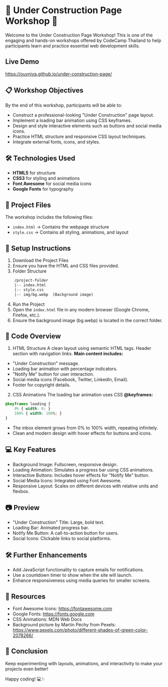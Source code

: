 # 🚧 Under Construction Page Workshop 🚧
Welcome to the Under Construction Page Workshop! This is one of the engaging and hands-on workshops offered by CodeCamp Thailand to help participants learn and practice essential web development skills.

## Live Demo
https://ouyniya.github.io/under-construction-page/

## 📋 Workshop Objectives
By the end of this workshop, participants will be able to:

+ Construct a professional-looking "Under Construction" page layout.
+ Implement a loading bar animation using CSS keyframes.
+ Design and style interactive elements such as buttons and social media icons.
+ Practice HTML structure and responsive CSS layout techniques.
+ Integrate external fonts, icons, and styles.

## 🛠️ Technologies Used
+ **HTML5** for structure
+ **CSS3** for styling and animations
+ **Font Awesome** for social media icons
+ **Google Fonts** for typography

## 📂 Project Files
The workshop includes the following files:

+ `index.html` → Contains the webpage structure
+ `style.css` → Contains all styling, animations, and layout

## 🚀 Setup Instructions
1. Download the Project Files
2. Ensure you have the HTML and CSS files provided.
3. Folder Structure

````html
    /project-folder
    |-- index.html
    |-- style.css
    |-- img/bg.webp  (Background image)
````

4. Run the Project
5. Open the `index.html` file in any modern browser (Google Chrome, Firefox, etc.).
6. Ensure the background image (bg.webp) is located in the correct folder.

## 📝 Code Overview
1. HTML Structure
A clean layout using semantic HTML tags.
Header section with navigation links.
**Main content includes:**
  + "Under Construction" message.
  + Loading bar animation with percentage indicators.
  + "Notify Me" button for user interaction.
  + Social media icons (Facebook, Twitter, LinkedIn, Email).
  + Footer for copyright details.
  
2. CSS Animations
The loading bar animation uses CSS **@keyframes:**

```css
@keyframes loading {
    0% { width: 0; }
    100% { width: 100%; }
}
````
+ The inbox element grows from 0% to 100% width, repeating infinitely.
+ Clean and modern design with hover effects for buttons and icons.

## 💻 Key Features
+ Background Image: Fullscreen, responsive design.
+ Loading Animation: Simulates a progress bar using CSS animations.
+ Interactive Buttons: Includes hover effects for "Notify Me" button.
+ Social Media Icons: Integrated using Font Awesome.
+ Responsive Layout: Scales on different devices with relative units and flexbox.

## 📷 Preview
+ "Under Construction" Title: Large, bold text.
+ Loading Bar: Animated progress bar.
+ Notify Me Button: A call-to-action button for users.
+ Social Icons: Clickable links to social platforms.
  
## 🛠️ Further Enhancements
+ Add JavaScript functionality to capture emails for notifications.
+ Use a countdown timer to show when the site will launch.
+ Enhance responsiveness using media queries for smaller screens.

## 🔗 Resources
+ Font Awesome Icons: https://fontawesome.com
+ Google Fonts: https://fonts.google.com
+ CSS Animations: MDN Web Docs
+ Background picture by Martin  Péchy from Pexels: https://www.pexels.com/photo/different-shades-of-green-color-2078266/
  
## 🎉 Conclusion
Keep experimenting with layouts, animations, and interactivity to make your projects even better!

Happy coding! 💻✨
